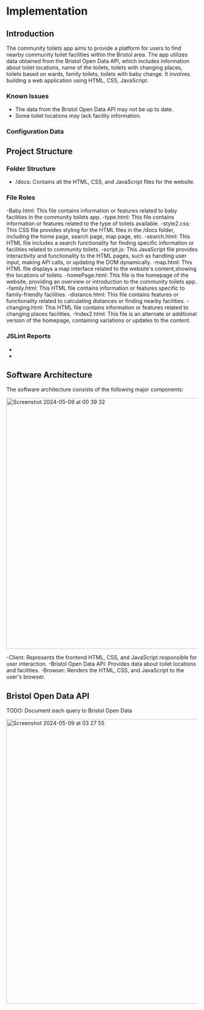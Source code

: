 # Implementation

## Introduction
The community toilets app aims to provide a platform for users to find nearby community toilet facilities within the Bristol area. The app utilizes data obtained from the Bristol Open Data API, which includes information about toilet locations, name of the toilets, toilets with changing places, toilets based on wards, family toilets, toilets with baby change. It involves building a web application using  HTML, CSS, JavaScript.
### Known Issues
- The data from the Bristol Open Data API may not be up to date.
- Some toilet locations may lack facility information.
### Configuration Data


## Project Structure

### Folder Structure
- /docs: Contains all the HTML, CSS, and JavaScript files for the website.

### File Roles
-Baby.html: This file contains information or features related to baby facilities in the community toilets app.
-type.html: This file contains information or features related to the type of toilets available.
-style2.css: This CSS file provides styling for the HTML files in the /docs folder, including the home page, search page, map page, etc.
-search.html: This HTML file includes a search functionality for finding specific information or facilities related to community toilets.
-script.js: This JavaScript file provides interactivity and functionality to the HTML pages, such as handling user input, making API calls, or updating the DOM dynamically.
-map.html: This HTML file displays a map interface related to the website's content,showing the locations of toilets.
-homePage.html: This file is the homepage of the website, providing an overview or introduction to the community toilets app.
-family.html: This HTML file contains information or features specific to family-friendly facilities.
-distance.html: This file contains features or functionality related to calculating distances or finding nearby facilities.
-changing.html: This HTML file contains information or features related to changing places facilities.
-Index2.html: This file is an alternate or additional version of the homepage, containing variations or updates to the content.

### JSLint Reports
-
-
## Software Architecture
The software architecture consists of the following major components:

<img width="661" alt="Screenshot 2024-05-09 at 00 39 32" src="https://github.com/ZainabMB/ZainabMB.github.io/assets/148769002/8691ed9e-60b4-4b49-a590-a86420833a5c">

-Client: Represents the frontend HTML, CSS, and JavaScript responsible for user interaction.
-Bristol Open Data API: Provides data about toilet locations and facilities.
-Browser: Renders the HTML, CSS, and JavaScript to the user's browser.

## Bristol Open Data API
TODO: Document each query to Bristol Open Data

<img width="750" alt="Screenshot 2024-05-09 at 03 27 55" src="https://github.com/ZainabMB/ZainabMB.github.io/assets/148769002/e3dbfb7f-707d-4932-8945-36d5161138b3">

